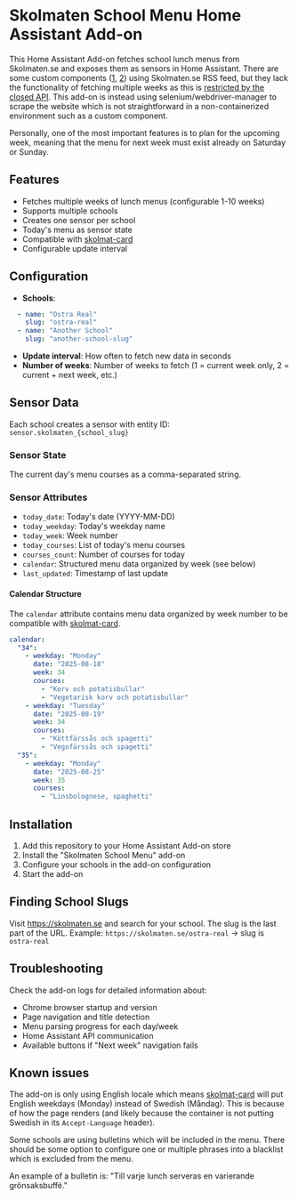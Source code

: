 # Skolmaten School Menu Home Assistant Add-on

This Home Assistant Add-on fetches school lunch menus from Skolmaten.se and exposes them as sensors in Home Assistant. There are some custom components ([1](https://github.com/Kaptensanders/skolmat), [2](https://github.com/Sha-Darim/skolmaten)) using Skolmaten.se RSS feed, but they lack the functionality of fetching multiple weeks as this is [restricted by the closed API](https://github.com/Kaptensanders/skolmat/issues/26#issuecomment-2819317349). This add-on is instead using selenium/webdriver-manager to scrape the website which is not straightforward in a non-containerized environment such as a custom component. 

Personally, one of the most important features is to plan for the upcoming week, meaning that the menu for next week must exist already on Saturday or Sunday. 

## Features

- Fetches multiple weeks of lunch menus (configurable 1-10 weeks)
- Supports multiple schools
- Creates one sensor per school
- Today's menu as sensor state
- Compatible with [skolmat-card](https://github.com/Kaptensanders/skolmat-card)
- Configurable update interval

## Configuration
- **Schools**:
```yaml
  - name: "Östra Real"
    slug: "ostra-real"
  - name: "Another School"  
    slug: "another-school-slug"
```
- **Update interval**: How often to fetch new data in seconds
- **Number of weeks**: Number of weeks to fetch (1 = current week only, 2 = current + next week, etc.)

## Sensor Data

Each school creates a sensor with entity ID: `sensor.skolmaten_{school_slug}`

### Sensor State
The current day's menu courses as a comma-separated string.

### Sensor Attributes
- `today_date`: Today's date (YYYY-MM-DD)
- `today_weekday`: Today's weekday name 
- `today_week`: Week number
- `today_courses`: List of today's menu courses
- `courses_count`: Number of courses for today
- `calendar`: Structured menu data organized by week (see below)
- `last_updated`: Timestamp of last update

#### Calendar Structure

The `calendar` attribute contains menu data organized by week number to be compatible with [skolmat-card](https://github.com/Kaptensanders/skolmat-card).

```yaml
calendar:
  "34":
    - weekday: "Monday" 
      date: "2025-08-18"
      week: 34
      courses:
        - "Korv och potatisbullar"
        - "Vegetarisk korv och potatisbullar"
    - weekday: "Tuesday"
      date: "2025-08-19"
      week: 34
      courses:
        - "Köttfärssås och spagetti"
        - "Vegofärssås och spagetti"
  "35":
    - weekday: "Monday"
      date: "2025-08-25"
      week: 35
      courses:
        - "Linsbolognese, spaghetti"
```

## Installation

1. Add this repository to your Home Assistant Add-on store
2. Install the "Skolmaten School Menu" add-on
3. Configure your schools in the add-on configuration
4. Start the add-on

## Finding School Slugs

Visit https://skolmaten.se and search for your school. The slug is the last part of the URL.
Example: `https://skolmaten.se/ostra-real` → slug is `ostra-real`


## Troubleshooting

Check the add-on logs for detailed information about:
- Chrome browser startup and version
- Page navigation and title detection
- Menu parsing progress for each day/week
- Home Assistant API communication
- Available buttons if "Next week" navigation fails

## Known issues

The add-on is only using English locale which means [skolmat-card](https://github.com/Kaptensanders/skolmat-card) will put English weekdays (Monday) instead of Swedish (Måndag). This is because of how the page renders (and likely because the container is not putting Swedish in its `Accept-Language` header).

Some schools are using bulletins which will be included in the menu. There should be some option to configure one or multiple phrases into a blacklist which is excluded from the menu.

An example of a bulletin is: "Till varje lunch serveras en varierande grönsaksbuffé."